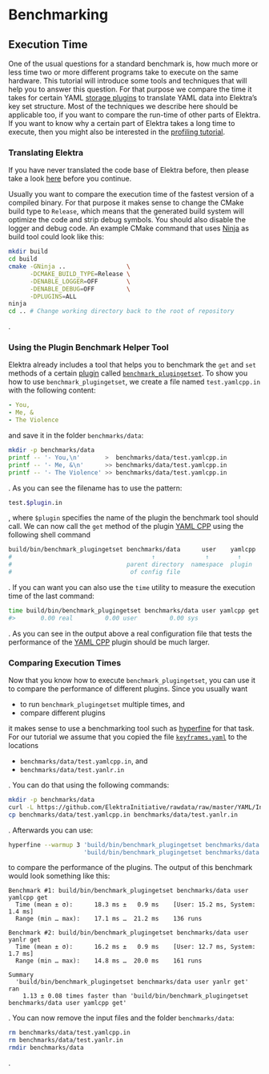 # Benchmarking

## Execution Time

One of the usual questions for a standard benchmark is, how much more or less time two or more different programs take to execute on the same hardware. This tutorial will introduce some tools and techniques that will help you to answer this question. For that purpose we compare the time it takes for certain YAML [storage plugins](storage-plugins.md) to translate YAML data into Elektra’s key set structure. Most of the techniques we describe here should be applicable too, if you want to compare the run-time of other parts of Elektra. If you want to know why a certain part of Elektra takes a long time to execute, then you might also be interested in the [profiling tutorial](profiling.md).

### Translating Elektra

If you have never translated the code base of Elektra before, then please take a look [here](../COMPILE.md) before you continue.

Usually you want to compare the execution time of the fastest version of a compiled binary. For that purpose it makes sense to change the CMake build type to `Release`, which means that the generated build system will optimize the code and strip debug symbols. You should also disable the logger and debug code. An example CMake command that uses [Ninja](https://ninja-build.org) as build tool could look like this:

```sh
mkdir build
cd build
cmake -GNinja ..                 \
      -DCMAKE_BUILD_TYPE=Release \
      -DENABLE_LOGGER=OFF        \
      -DENABLE_DEBUG=OFF         \
      -DPLUGINS=ALL
ninja
cd .. # Change working directory back to the root of repository
```

.

### Using the Plugin Benchmark Helper Tool

Elektra already includes a tool that helps you to benchmark the `get` and `set` methods of a certain [plugin](plugins.md) called [`benchmark_plugingetset`](../../benchmarks/README.md). To show you how to use `benchmark_plugingetset`, we create a file named `test.yamlcpp.in` with the following content:

```yaml
- You,
- Me, &
- The Violence
```

and save it in the folder `benchmarks/data`:

```sh
mkdir -p benchmarks/data
printf -- '- You,\n'       >  benchmarks/data/test.yamlcpp.in
printf -- '- Me, &\n'      >> benchmarks/data/test.yamlcpp.in
printf -- '- The Violence' >> benchmarks/data/test.yamlcpp.in
```

. As you can see the filename has to use the pattern:

```sh
test.$plugin.in
```

, where `$plugin` specifies the name of the plugin the benchmark tool should call. We can now call the `get` method of the plugin [YAML CPP][] using the following shell command

```sh
build/bin/benchmark_plugingetset benchmarks/data      user    yamlcpp       get
#                                       ↑              ↑        ↑           ↑
#                                parent directory  namespace  plugin   only use `get`
#                                 of config file                       plugin method
```

. If you can want you can also use the `time` utility to measure the execution time of the last command:

```sh
time build/bin/benchmark_plugingetset benchmarks/data user yamlcpp get
#>       0.00 real         0.00 user         0.00 sys
```

. As you can see in the output above a real configuration file that tests the performance of the [YAML CPP][] plugin should be much larger.

[yaml cpp]: ../../src/plugins/yamlcpp/README.md

### Comparing Execution Times

Now that you know how to execute `benchmark_plugingetset`, you can use it to compare the performance of different plugins. Since you usually want

- to run `benchmark_plugingetset` multiple times, and
- compare different plugins

it makes sense to use a benchmarking tool such as [hyperfine](https://github.com/sharkdp/hyperfine) for that task. For our tutorial we assume that you copied the file [`keyframes.yaml`](https://github.com/ElektraInitiative/rawdata/blob/master/YAML/Input/keyframes.yaml) to the locations

- `benchmarks/data/test.yamlcpp.in`, and
- `benchmarks/data/test.yanlr.in`

. You can do that using the following commands:

```sh
mkdir -p benchmarks/data
curl -L https://github.com/ElektraInitiative/rawdata/raw/master/YAML/Input/keyframes.yaml -o benchmarks/data/test.yamlcpp.in
cp benchmarks/data/test.yamlcpp.in benchmarks/data/test.yanlr.in
```

. Afterwards you can use:

```sh
hyperfine --warmup 3 'build/bin/benchmark_plugingetset benchmarks/data user yamlcpp get' \
                     'build/bin/benchmark_plugingetset benchmarks/data user yanlr get'

```

to compare the performance of the plugins. The output of this benchmark would look something like this:

```
Benchmark #1: build/bin/benchmark_plugingetset benchmarks/data user yamlcpp get
  Time (mean ± σ):      18.3 ms ±   0.9 ms    [User: 15.2 ms, System: 1.4 ms]
  Range (min … max):    17.1 ms …  21.2 ms    136 runs

Benchmark #2: build/bin/benchmark_plugingetset benchmarks/data user yanlr get
  Time (mean ± σ):      16.2 ms ±   0.9 ms    [User: 12.7 ms, System: 1.7 ms]
  Range (min … max):    14.8 ms …  20.0 ms    161 runs

Summary
  'build/bin/benchmark_plugingetset benchmarks/data user yanlr get' ran
    1.13 ± 0.08 times faster than 'build/bin/benchmark_plugingetset benchmarks/data user yamlcpp get'
```

. You can now remove the input files and the folder `benchmarks/data`:

```sh
rm benchmarks/data/test.yamlcpp.in
rm benchmarks/data/test.yanlr.in
rmdir benchmarks/data
```

.
